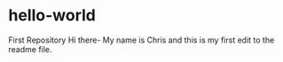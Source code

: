 # hello-world
First Repository
Hi there-  My name is Chris and this is my first edit to the readme file.
